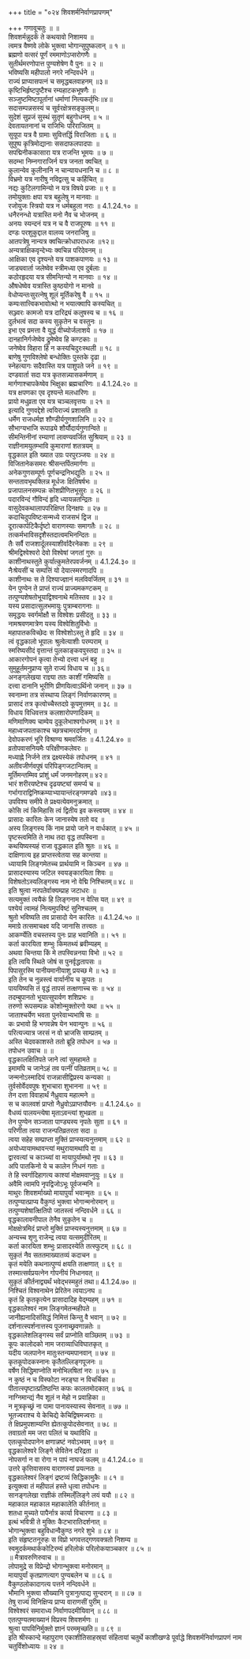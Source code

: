 +++
title = "०२४ शिवशर्मनिर्वाणप्रापणम्"

+++
गणावूचतुः ॥ ॥  
शिवशर्मन्नुदर्कं ते कथयावो निशामय ॥  
त्वमत्र वैष्णवे लोके भुक्त्वा भोगान्सुपुष्कलान् ॥ १ ॥  
ब्रह्मणो वत्सरं पूर्णं रममाणोऽप्सरोगणैः ॥  
सुतीर्थमरणोपात्त पुण्यशेषेण वै पुनः ॥ २ ॥  
भविष्यसि महीपालो नगरे नन्दिवर्धने ॥  
राज्यं प्राप्यासपत्नं च समृद्धबलवाहनम् ॥३॥  
कृष्टिभिर्हृष्टपुष्टैश्च रम्यहाटकभूषणैः ॥  
सञ्जुष्टमिष्टापूर्तानां धर्माणां नित्यकर्तृभिः॥४॥  
सदासम्पन्नसस्यं च सूर्वरक्षेत्रसङ्कुलम्॥  
सुदेशं सुप्रजं सुस्थं सुतृणं बहुगोधनम् ॥ ५ ॥  
देवतायतनानां च राजिभिः परिराजितम् ॥  
सुयूपा यत्र वै ग्रामाः सुवित्तर्द्धि विराजिताः ॥ ६ ॥  
सुपुष्प कृत्रिमोद्यानाः ससदाफलपादपाः ॥  
सपद्मिनीककासारा यत्र राजन्ति भूमयः ॥ ७ ॥  
सदम्भा निम्नगाराजिर्न यत्र जनता क्वचित् ॥  
कुलान्येव कुलीनानि न चान्यायधनानि च ॥ ८ ॥  
विभ्रमो यत्र नारीषु नविद्वत्सु च कर्हिचित् ॥  
नद्यः कुटिलगामिन्यो न यत्र विषये प्रजाः ॥ ९ ॥  
तमोयुक्ताः क्षपा यत्र बहुलेषु न मानवाः ॥  
रजोयुजः स्त्रियो यत्र न धर्मबहुला नराः ॥ 4.1.24.१० ॥  
धनैरनन्धो यत्रास्ति मनो नैव च भोजनम् ॥  
अनयः स्यन्दनं यत्र न च वै राजपूरुषः ॥ ११ ॥  
दण्डः परशुकुद्दाल वालव्य जनराजिषु ॥  
आतपत्रेषु नान्यत्र क्वचित्क्रोधापराधजः ॥१२॥  
अन्यत्राक्षिकवृन्देभ्यः क्वचिन्न परिदेवनम् ॥  
आक्षिका एव दृश्यन्ते यत्र पाशकपाणयः ॥ १३ ॥  
जाड्यवार्ता जलेष्वेव स्त्रीमध्या एव दुर्बलाः ॥  
कठोरहृदया यत्र सीमन्तिन्यो न मानवाः ॥ १४ ॥  
औषधेष्वेव यत्रास्ति कुष्ठयोगो न मानवे ॥  
वेधोप्यन्तःसुरत्नेषु शूलं मूर्तिकरेषु वै ॥ १५ ॥  
कम्पःसात्त्विकभावोत्थो न भयात्क्वापि कस्यचित् ॥  
सञ्ज्वरः कामजो यत्र दारिद्र्यं कलुषस्य च ॥ १६ ॥  
दुर्लभत्वं सदा कस्य सुकृतेन च वस्तुनः ॥  
इभा एव प्रमत्ता वै युद्धं वीच्योर्जलाशये ॥ १७ ॥  
दानहानिर्गजेष्वेव द्रुमेष्वेव हि कण्टकाः ॥  
जनेष्वेव विहारा हि न कस्यचिदुरःस्थली ॥ १८ ॥  
बाणेषु गुणविश्लेषो बन्धोक्तिः पुस्तके दृढा ॥  
स्नेहत्यागः सदैवास्ति यत्र पाशुपते जने ॥ १९ ॥  
दण्डवार्ता सदा यत्र कृतसन्न्यासकर्मणाम् ॥  
मार्गणाश्चापकेष्वेव भिक्षुका ब्रह्मचारिणः ॥ 4.1.24.२० ॥  
यत्र क्षपणका एव दृश्यन्ते मलधारिणः ॥  
प्रायो मधुव्रता एव यत्र चञ्चलवृत्तयः ॥ २१ ॥  
इत्यादि गुणवद्देशे त्वयिराज्यं प्रशासति ॥  
धर्मेण राजधर्मज्ञ शौण्डीर्यगुणशालिनि ॥ २२ ॥  
सौभाग्यभाजि रूपाढ्ये शौर्यौदार्यगुणान्विते ॥  
सीमन्तिनीनां रम्याणां लावण्यवर्जित सुश्रियाम् ॥ २३ ॥  
राज्ञीनामयुतम्भावि कुमाराणां शतत्रयम् ॥  
वृद्धकाल इति ख्यात उग्रः परपुरञ्जयः ॥ २४ ॥  
विजितानेकसमरः श्रीसन्तर्पितमार्गणः ॥  
अनेकगुणसम्पूर्णः पूर्णचन्द्रनिभद्युतिः ॥ २५ ॥  
सन्ततावभृथक्लिन्न मूर्धजः क्षितिषर्षभः ॥  
प्रजापालनसम्पन्नः कोशप्रीणितभूसुरः ॥ २६ ॥  
पदारविन्दं गौविन्दं हृदि ध्यायन्नतन्द्रितः ॥  
वासुदेवकथालापपरिक्षिप्त दिनक्षपः ॥ २७ ॥  
कदाचिदुपविष्टःसन्मध्ये राजसभं द्विज ॥  
दूरात्कार्पटिकैर्दृष्टो वाराणस्याः समागतैः ॥ २८ ॥  
तत्कर्मभाविसदृशैस्तदात्वमभिनन्दितः ॥  
तैः सर्वै राजशार्दूलस्याशीर्वादैरनेकशः ॥ २९ ॥  
श्रीमद्विश्वेश्वरो देवो विश्वेषां जगतां गुरुः ॥  
काशीनाथस्तुते कुर्यात्कुमतेरपवर्जनम् ॥ 4.1.24.३० ॥  
नैःश्रेयसीं च सम्पत्तिं यो देयात्स्मरणादपि ॥  
काशीनाथः स ते दिश्याज्ज्ञानं मलविवर्जितम् ॥ ३१ ॥  
येन पुण्येन ते प्राप्तं राज्यं प्राज्यमकण्टकम् ॥  
तत्पुण्यशेषतोभूयाद्विश्वनाथे मतिस्तव ॥ ३२ ॥  
यस्य प्रसादात्सुलभमायुः पुत्राम्बरागनाः ॥  
समृद्धयः स्वर्गमोक्षौ स विश्वेशः प्रसीदतु ॥ ३३ ॥  
नामश्रवणमात्रेण यस्य विश्वेशितुर्विभोः ॥  
महापातकविच्छेदः स विश्वेशोऽस्तु ते हृदि ॥ ३४ ॥  
त्वं वृद्धकालो भूपालः श्रुत्वेत्याशीः परम्पराम् ॥  
स्मरिष्यसीदं वृत्तान्तं पुलकाङ्कवपुस्तदा ॥ ३५ ॥  
आकारगोपनं कृत्वा तेभ्यो दत्त्वा धनं बहु ॥  
सुमुहूर्तमनुप्राप्य सुते राज्यं विधाय च ॥ ३६॥  
अनङ्गलेखया राज्ञ्या ततः काशीं गमिष्यसि ॥  
दत्त्वा दानानि भूरीणि प्रीणयित्वाऽर्थिनो जनान् ॥ ३७ ॥  
स्वनाम्ना तत्र संस्थाप्य लिङ्गं निर्वाणकारणम् ॥  
प्रासादं तत्र कृत्वोच्चैस्तदग्रे कूपमुत्तमम् ॥ ३८ ॥  
विधाय विधिवत्तत्र कलशारोपणादिकम् ॥  
मणिमाणिक्य चाम्पेय दुकूलेभाश्वगोधनम् ॥ ३९ ॥  
महाध्वजपताकाश्च च्छत्रचामरदर्पणम् ॥  
देवोपकरणं भूरि विश्राण्य श्रमवर्जितः ॥ 4.1.24.४० ॥  
व्रतोपवासनियमैः परिक्षीणकलेवरः ॥  
मध्याह्ने निर्जने तत्र द्रक्ष्यस्येकं तपोधनम् ॥ ४१ ॥  
अतीवजीर्णवपुषं परिपिङ्गजटान्वितम् ॥  
मूर्तिमन्तम्मिव प्रांशुं धर्मं जनमनोहरम्॥ ४२॥  
भारं शरीरयष्टेश्च दृढयष्ट्यां समर्प्य च ॥  
गर्भागाराद्विनिष्क्रम्याभ्यायान्तंरङ्गमण्डपे ॥४३॥  
उपविश्य समीपे ते प्रक्ष्यत्येवमनुक्रमात् ॥  
कोसि त्वं किमिहासि त्वं द्वितीय इव कस्त्वयम् ॥ ४४ ॥  
प्रासादः कारितः केन जानास्येष ततो वद ॥  
अस्य लिङ्गस्य किं नाम प्रायो जाने न वार्धकात् ॥ ४५ ॥  
पृष्टस्त्वमिति ते नाथ तदा वृद्ध तपस्विना ॥  
कथयिष्यस्यहं राजा वृद्धकाल इति श्रुतः ॥ ४६ ॥  
दाक्षिणात्य इह प्राप्तस्त्वेतया सह कान्तया ॥  
ध्यायामि लिङ्गमेतच्च प्रार्थयामि न किञ्चन ॥ ४७ ॥  
प्रासादस्यास्य जटिल स्वयङ्कारयिता शिवः ॥  
विशेषतोऽस्यलिङ्गस्य नाम नो वेद्मि निश्चितम्॥ ४८ ॥  
इति श्रुत्वा नरपतेर्वाक्यम्प्राह जटाधरः ॥  
सत्यमुक्तं त्वयैकं हि लिङ्गनाम न वेत्सि यत् ॥ ४९ ॥  
पश्येयं त्वामहं नित्यमुपविष्टं सुनिश्चलम् ॥  
श्रुतो भविष्यति तव प्रासादो येन कारितः ॥ 4.1.24.५० ॥  
ममाग्रे तत्समाचक्ष्व यदि जानासि तत्त्वतः ॥  
आकर्ण्येति वचस्तस्य पुनः प्राह भवानिति ॥। ५१ ॥  
कर्ता कारयिता शम्भुः किमतथ्यं ब्रवीम्यहम् ॥  
अथवा चिन्तया किं मे तपस्विन्ननया विभो ॥ ५२ ॥  
इति त्वयि स्थिते जोषं स पुनर्वृद्धतापसः ॥  
पिपासुरस्मि पानीयमानीयाशु प्रयच्छ मे ॥ ५३ ॥  
इति तेन च नुन्नस्त्वं वार्यानीय च कूपतः ॥  
पाययिष्यसि तं वृद्धं तापसं तत्क्षणाच्च सः ॥ ५४ ॥  
तदम्बुपानतो भूयात्सुपार्वण शशिप्रभः ॥  
तरुणो रूपसम्पन्नः कोशोन्मुक्तोरगो यथा ॥ ५५ ॥  
जाताश्चर्येण भवता पुनरेवाभ्यभाषि सः ॥  
कः प्रभावो हि भगवन्नेष येन भवान्पुनः ॥ ५६ ॥  
परित्यज्यात्र जरसं न वो भ्राजसि साम्प्रतम् ॥  
अस्ति चेदवकाशस्ते ततो ब्रूहि तपोधन ॥ ५७ ॥  
तपोधन उवाच ॥ ॥  
वृद्धकालक्षितिपते जाने त्वां सुमहामते ॥  
इमामपि च जानेऽहं तव पत्नीं पतिव्रताम्॥ ५८ ॥  
जन्मनोऽस्मादियं राजन्नासीद्विप्रस्य कन्यका ॥  
तुर्वसोर्वेदवपुषः शुभाचारा शुभानना ॥ ५९ ॥  
तेन दत्ता विवाहार्थं नैध्रुवाय महात्मने ॥  
स च कालवशं प्राप्तो नैध्रुवोऽप्राप्तयौवनः ॥ 4.1.24.६० ॥  
वैधव्यं पालयन्त्येषा मृताऽवन्त्यां शुभव्रता ॥  
तेन पुण्येन सञ्जाता पाण्ड्यस्य नृपतेः सुता ॥ ६१ ॥  
परिणीता त्वया राजन्पतिव्रतरता सदा ॥  
त्वया सहेह सम्प्राप्ता मुक्तिं प्राप्स्यत्यनुत्तमाम् ॥ ६२ ॥  
अयोध्यायामथावन्त्यां मथुरायामथापि वा ॥  
द्वारवत्यां च काञ्च्यां वा मायापुर्यामथो नृप ॥ ६३ ॥  
अपि पातकिनो ये च कालेन निधनं गताः ॥  
ते हि स्वर्गादिहागत्य काश्यां मोक्षमवाप्नुयुः ॥ ६४ ॥  
अवैमि त्वामपि नृपद्विजोऽभूः पूर्वजन्मनि ॥  
माथुरः शिवशर्माख्यो मायापुर्यां भवान्मृतः ॥ ६५ ॥  
तत्पुण्यात्प्राप्य वैकुण्ठं भुक्त्वा भोगान्मनोरमान् ॥  
तत्पुण्यशेषात्क्षितिपो जातस्त्वं नन्दिवर्धने ॥ ६६ ॥  
वृद्धकालावनीपाल तेनैव सुकृतेन च ॥  
मोक्षक्षेत्रमिदं प्राप्तो मुक्तिं प्राप्स्यस्यनुत्तमाम् ॥ ६७ ॥  
अन्यच्च शृणु राजेन्द्र त्वया यत्समुदीरितम् ॥  
कर्ता कारयिता शम्भुः प्रासादस्येति तत्स्फुटम् ॥ ६८ ॥  
सुकृतं नैव सततमाख्यातव्यं कदाचन ॥  
कृतं मयेति कथनात्पुण्यं क्षयति तत्क्षणात् ॥ ६९ ॥  
तस्मात्सर्वप्रयत्नेन गोपनीयं निधानवत् ॥  
सुकृतं कीर्तनाद्व्यर्थं भवेद्भस्महुतं तथा॥ 4.1.24.७० ॥  
निश्चितं विश्वनाथेन प्रेरितेन त्वयाऽनघ ॥  
कृतं हि कृतकृत्येन प्रासादादिह वेद्म्यहम् ॥ ७१ ॥  
वृद्धकालेश्वरं नाम लिङ्गमेतन्महीपते ॥  
जानीह्यनादिसंसिद्धं निमित्तं किन्तु वै भवान् ॥ ७२ ॥  
दर्शनात्स्पर्शनात्तस्य पूजनाच्छ्रवणान्नतेः ॥  
वृद्धकालेशलिङ्गस्य सर्वं प्राप्नोति वाञ्छितम् ॥ ७३ ॥  
कूपः कालोदको नाम जराव्याधिविघातकृत् ॥  
यदीय जलपानेन मातुःस्तन्यमपानवान् ॥ ७४ ॥  
कृतकूपोदकस्नानः कृतैतल्लिङ्गपूजनः ॥  
वर्षेण सिद्धिमाप्नोति मनोभिलषितां नरः ॥ ७५ ॥  
न कुष्ठं न च विस्फोटा नरङ्घा न विचर्चिका ॥  
पीतात्स्पृष्टात्प्रतिष्ठन्ति कफः कालतमोदकात् ॥ ७६ ॥  
नाग्निमान्द्यं नैव शूलं न मेहो न प्रवाहिका ॥  
न मूत्रकृच्छ्रं ना पामा पानायस्यास्य सेवनात् ॥ ७७ ॥  
भूतज्वराश्च ये केचिद्ये केचिद्विषमज्वराः ॥  
ते क्षिप्रमुपशाम्यन्ति ह्येतत्कूपोदसेवनात् ॥ ७८ ॥  
तवाग्रतो मम जरा पलितं च यथाविधि ॥  
एतत्कूपोदपानेन क्षणान्नष्टं नवोऽभवम् ॥ ७९ ॥  
वृद्धकालेश्वरे लिङ्गे सेवितेन दरिद्रता ॥  
नोपसर्गा न वा रोगा न पापं नाघजं फलम् ॥ 4.1.24.८० ॥  
उत्तरे कृत्तिवासस्य वाराणस्यां प्रयत्नतः ॥  
वृद्धकालेश्वरं लिङ्गं द्रष्टव्यं सिद्धिकामुकैः ॥ ८१ ॥  
इत्युक्त्वा तं महीपालं हस्ते धृत्वा तपोधनः ॥  
सानङ्गलेखा राज्ञीकं तस्मिल्ँलिङ्गे लयं ययौ ॥ ८२ ॥  
महाकाल महाकाल महाकालेति कीर्तनात् ॥  
शतधा मुच्यते पापैर्नात्र कार्या विचारणा ॥ ८३ ॥  
इत्थं भवित्री ते मुक्तिः कैटभारातिदर्शनात् ॥  
भोगान्भुक्त्वा बहुविधान्वैकुण्ठ नगरे शुभे ॥ ८४ ॥  
इति संहृष्टतनूरुहः स विप्रो भगवत्तद्गणवक्त्रतो निशम्य ॥  
स्वमुदर्कमथार्ककोटिरम्यं हरिलोकं परिलोकयाञ्चकार ॥ ८५ ॥  
॥ मैत्रावरुणिरुवाच ॥ ॥  
लोपामुद्रे स विप्रेन्द्रो भोगान्भुक्त्वा मनोरमान् ॥  
मायापुर्यां कृतप्राणत्याग पुण्यबलेन च ॥ ८६ ॥  
वैकुण्ठलोकादागत्य पत्तने नन्दिवर्धने ॥  
भौमानि भुक्त्वा सौख्यानि पुत्रानुत्पाद्य सुन्दरान् ॥ ॥ ८७ ॥  
तेषु राज्यं विनिक्षिप्य प्राप्य वाराणसीं पुरीम् ॥  
विश्वेश्वरं समाराध्य निर्वाणपदमीयिवान् ॥ ८८ ॥  
एतत्पुण्यतमाख्यानं विप्रस्य शिवशर्मणः ॥  
श्रुत्वा पापविनिर्मुक्तो ज्ञानं परममृच्छति॥ ॥ ८९ ॥  
इति श्रीस्कान्दे महापुराण एकाशीतिसाहस्र्यां संहितायां चतुर्थे काशीखण्डे पूर्वाद्धे शिवशर्मनिर्वाणप्रापणं नाम चतुर्विंशोध्यायः ॥ २४ ॥